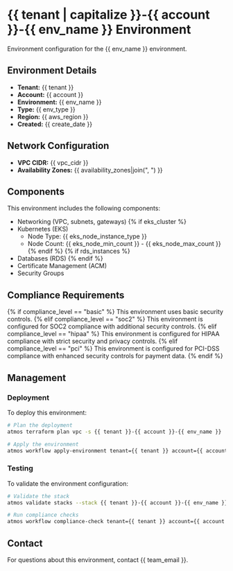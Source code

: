 # {{ tenant | capitalize }}-{{ account }}-{{ env_name }} Environment

Environment configuration for the {{ env_name }} environment.

## Environment Details

- **Tenant:** {{ tenant }}
- **Account:** {{ account }}
- **Environment:** {{ env_name }}
- **Type:** {{ env_type }}
- **Region:** {{ aws_region }}
- **Created:** {{ create_date }}

## Network Configuration

- **VPC CIDR:** {{ vpc_cidr }}
- **Availability Zones:** {{ availability_zones|join(", ") }}

## Components

This environment includes the following components:

- Networking (VPC, subnets, gateways)
{% if eks_cluster %}
- Kubernetes (EKS)
  - Node Type: {{ eks_node_instance_type }}
  - Node Count: {{ eks_node_min_count }} - {{ eks_node_max_count }}
{% endif %}
{% if rds_instances %}
- Databases (RDS)
{% endif %}
- Certificate Management (ACM)
- Security Groups

## Compliance Requirements

{% if compliance_level == "basic" %}
This environment uses basic security controls.
{% elif compliance_level == "soc2" %}
This environment is configured for SOC2 compliance with additional security controls.
{% elif compliance_level == "hipaa" %}
This environment is configured for HIPAA compliance with strict security and privacy controls.
{% elif compliance_level == "pci" %}
This environment is configured for PCI-DSS compliance with enhanced security controls for payment data.
{% endif %}

## Management

### Deployment

To deploy this environment:

```bash
# Plan the deployment
atmos terraform plan vpc -s {{ tenant }}-{{ account }}-{{ env_name }}

# Apply the environment
atmos workflow apply-environment tenant={{ tenant }} account={{ account }} environment={{ env_name }}
```

### Testing

To validate the environment configuration:

```bash
# Validate the stack
atmos validate stacks --stack {{ tenant }}-{{ account }}-{{ env_name }}

# Run compliance checks
atmos workflow compliance-check tenant={{ tenant }} account={{ account }} environment={{ env_name }}
```

## Contact

For questions about this environment, contact {{ team_email }}.
